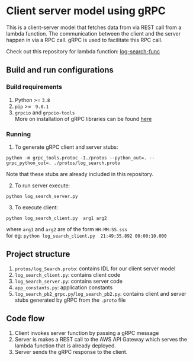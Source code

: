 # Client server model using gRPC

This is a client-server model that fetches data from via REST call from a lambda function. The communication between the client and the server happen in via a RPC call. gRPC is used to facilitate this RPC call. 

Check out this repository for lambda function: [log-search-func](https://github.com/stoic-devv/log-search-func)

##  Build and run configurations

### Build requirements
1. Python >= `3.8`
2. `pip` >= ` 9.0.1`
3. `grpcio` and `grpcio-tools`<br/>
More on installation of gRPC libraries can be found [here](https://grpc.io/docs/languages/python/quickstart/)

### Running
1. To generate gRPC client and server stubs:

`python -m grpc_tools.protoc -I./protos --python_out=. --grpc_python_out=. ./protos/log_search.proto`

Note that these stubs are already included in this repository.

2. To run server execute:

`python log_search_server.py`

3. To execute client:

`python log_search_client.py  arg1 arg2`

where `arg1` and `arg2` are of the form `HH:MM:SS.sss`<br/>
for eg: `python log_search_client.py  21:49:35.892 00:00:10.000`

## Project structure
1. `protos/log_Search.proto`: contains IDL for our client server model
2. `log_search_client.py`: contains client code
3. `log_Search_server.py`: contains server code
4. `app_constants.py`: application constants
5. `log_search_pb2_grpc.py`/`log_search_pb2.py`: contains client and server stubs generated by gRPC from the `.proto` file


## Code flow
1. Client invokes server function by passing a gRPC message
2. Server is makes a REST call to the AWS API Gateway which serves the lambda function that is already deployed.
3. Server sends the gRPC response to the client.